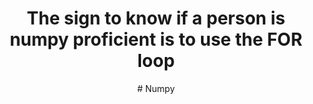 <center><h1>The sign to know if a person is numpy proficient is to use the FOR loop </h1><center>
# Numpy
